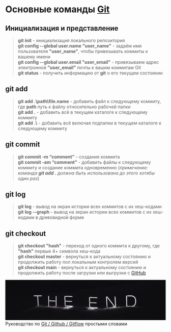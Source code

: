 # __Основные команды [Git](https://git-scm.com/download/win "скачать для Windows")__

 ## __Инициализация и представление__

> **git init** - инициализация локального репозитория  
> **git config --global user.name "user_name"** - задаём имя пользователя __"user_name"__, чтобы привязывать коммиты к вашему имени  
> **git config --global user.email "user_email"** - привязываем адрес электронной __"user_email"__ почты к вашим коммитам Git  
> **git status** - получить информацию от __git__ о его текущем состоянии

## __git add__

> **git add .\path\file.name** - добавить файл к следующему коммиту, где __path__ путь к файлу относительно рабочей папки  
> **git add .** - добавить всё в текущем каталоге к следующему коммиту  
> **git add .\​** - добавить всё включая подпапки в текущем каталоге к следующему коммиту

## __git commit__

> **git commit -m “comment”** - создание коммита  
> **git commit -am “comment”** -  добавить файлы к следующему коммиту и создание коммита одновременно (_примечание: команда __git add .__ должна быть использована до этого хотябы один раз_)

## __git log__

> **git log** - вывод на экран истории всех коммитов с их хеш-кодами  
> **git log --graph** - вывод на экран истории всех коммитов с их хеш-кодами в древовидной форме

## __git checkout__

> **git checkout "hash"** - переход от одного коммита к другому, где __"hash"__ первые 4+ символа хеш-кода  
> **git checkout master** - вернуться к актуальному состоянию и продолжить работу пол локальным контролем версий  
> **git checkout main** - вернуться к актуальному состоянию и продолжить работу после загрузки или выгрузки с [GitHub](https://github.com/ "ссылка")

![THE END](./images/the_end.jpg "продолжение на следующем задании")  
 Руководство по [Git / Github / Gitflow](https://proglib.io/p/git-github-gitflow/ "ссылка") простыми словами